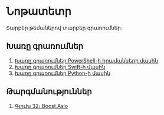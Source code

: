 # Նոթատետր

Տարբեր թեմաներով տարբեր գրառումներ։

## Խառը գրառումներ 

1. [Խառը գրառումներ PowerShell-ի հրամանների մասին](my/powershell.md)
2. [Խառը գրառումներ Swift-ի մասին](my/swift.md)
3. [Խառը գրառումներ Python-ի մասին](my/python.md)

## Թարգմանություններ

1. [Գլուխ 32։ Boost.Asio](translated/ch32.md)
